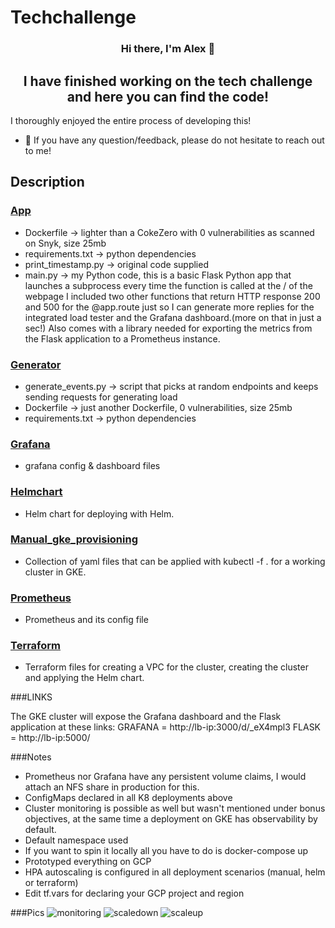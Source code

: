 # Techchallenge

<h3 align="center">
Hi there, I'm Alex</a> 👋
</h3>

<h2 align="center">
I have finished working on the tech challenge and here you can find the code!
</h2> 

I thoroughly enjoyed the entire process of developing this! 

- 💬 If you have any question/feedback, please do not hesitate to reach out to me!

## Description

### [App](https://github.com/n54b30/techchallenge/tree/main/app)

- Dockerfile -> lighter than a CokeZero with 0 vulnerabilities as scanned on Snyk, size 25mb
- requirements.txt -> python dependencies
- print_timestamp.py -> original code supplied 
- main.py -> my Python code, this is a basic Flask Python app that launches a subprocess every time the function is called at the / of the webpage
I included two other functions that return HTTP response 200 and 500 for the @app.route just so I can generate more replies for the integrated load tester and the Grafana dashboard.(more on that in just a sec!)
Also comes with a library needed for exporting the metrics from the Flask application to a Prometheus instance. 

###  [Generator](https://github.com/n54b30/techchallenge/tree/main/generator)
- generate_events.py -> script that picks at random endpoints and keeps sending requests for generating load
- Dockerfile -> just another Dockerfile, 0 vulnerabilities, size 25mb
- requirements.txt -> python dependencies

### [Grafana](https://github.com/n54b30/techchallenge/tree/main/grafana)

- grafana config & dashboard files

### [Helmchart](https://github.com/n54b30/techchallenge/tree/main/helmchart)

- Helm chart for deploying with Helm. 

### [Manual_gke_provisioning](https://github.com/n54b30/techchallenge/tree/main/manual_gke_provisioning)

- Collection of yaml files that can be applied with kubectl -f . for a working cluster in GKE.

### [Prometheus](https://github.com/n54b30/techchallenge/tree/main/prometheus)

- Prometheus and its config file

### [Terraform](https://github.com/n54b30/techchallenge/tree/main/Terraform)

- Terraform files for creating a VPC for the cluster, creating the cluster and applying the Helm chart.

###LINKS

The GKE cluster will expose the Grafana dashboard and the Flask application at these links:
GRAFANA = http://lb-ip:3000/d/_eX4mpl3
FLASK = http://lb-ip:5000/

###Notes
- Prometheus nor Grafana have any persistent volume claims, I would attach an NFS share in production for this. 
- ConfigMaps declared in all K8 deployments above
- Cluster monitoring is possible as well but wasn't mentioned under bonus objectives, at the same time a deployment on GKE has observability by default. 
- Default namespace used
- If you want to spin it locally all you have to do is docker-compose up
- Prototyped everything on GCP
- HPA autoscaling is configured in all deployment scenarios (manual, helm or terraform)
- Edit tf.vars for declaring your GCP project and region

###Pics
![monitoring](https://github.com/n54b30/tech-challenge/assets/57440729/0efcf98f-35cf-4fbb-a478-08f299cc3120)
![scaledown](https://github.com/n54b30/tech-challenge/assets/57440729/eca6cf76-6311-4549-a079-4fe50385b986)
![scaleup](https://github.com/n54b30/tech-challenge/assets/57440729/a616471b-cd7d-4247-8fba-344ee2ff3776)